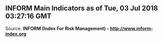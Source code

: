 ## INFORM Main Indicators as of Tue, 03 Jul 2018 03:27:16 GMT

Source: **INFORM (Index For Risk Management) - http://www.inform-index.org**